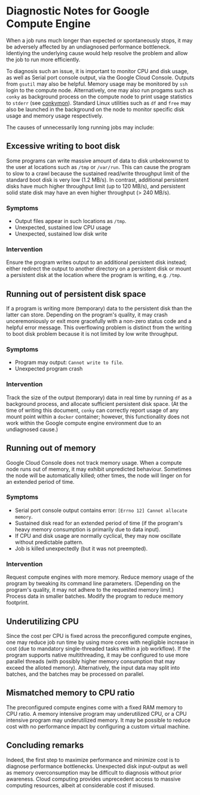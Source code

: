 # Diagnostic Notes for Google Compute Engine

When a job runs much longer than expected or spontaneously stops, it may be adversely affected by an undiagnosed performance bottleneck. Identiying the underlying cause would help resolve the problem and allow the job to run more efficiently.

To diagnosis such an issue, it is important to monitor CPU and disk usage, as well as Serial port console output, via the Google Cloud Console. Outputs from `gsutil` may also be helpful. Memory usage may be monitored by `ssh` login to the compute node. Alternatively, one may also run progams such as `conky` as background process on the compute node to print usage statistics to `stderr` (see [conkymon](https://github.com/djhshih/conkymon)). Standard Linux utilities such as `df` and `free` may also be launched in the background on the node to monitor specific disk usage and memory usage respectively.

The causes of unnecessarily long running jobs may include:


## Excessive writing to boot disk

Some programs can write massive amount of data to disk unbeknownst to the user at locations such as `/tmp` or `/var/run`. This can cause the program to slow to a crawl because the sustained read/write throughput limit of the standard boot disk is very low (1.2 MB/s). In contrast, additional persistent disks have much higher throughput limit (up to 120 MB/s), and persistent solid state disk may have an even higher throughput (> 240 MB/s).

### Symptoms

- Output files appear in such locations as `/tmp`.
- Unexpected, sustained low CPU usage
- Unexpected, sustained low disk write

### Intervention

Ensure the program writes output to an additional persistent disk instead; either redirect the output to another directory on a persistent disk or mount a persistent disk at the location where the program is writing, e.g. `/tmp`.


## Running out of persistent disk space

If a program is writing more (temporary) data to the persistent disk than the latter can store. Depending on the program's quality, it may crash unceremoniously or exit more gracefully with a non-zero status code and a helpful error message. This overflowing problem is distinct from the writing to boot disk problem because it is not limited by low write throughput.

### Symptoms

- Program may output: `Cannot write to file`.
- Unexpected program crash

### Intervention

Track the size of the output (temporary) data in real time by running `df` as a background process, and allocate sufficient persistent disk space. (At the time of writing this document, `conky` can correctly report usage of any mount point within a `docker` container; however, this functionality does not work within the Google compute engine environment due to an undiagnosed cause.)


## Running out of memory

Google Cloud Console does not track memory usage. When a compute node runs out of memory, it may exhibit unpredicted behaviour. Sometimes the node will be automatically killed; other times, the node will linger on for an extended period of time.

### Symptoms

- Serial port console output contains error: `[Errno 12] Cannot allocate memory`.
- Sustained disk read for an extended period of time (if the program's heavy memory consumption is primarily due to data input).
- If CPU and disk usage are normally cyclical, they may now oscillate without predictable pattern.
- Job is killed unexpectedly (but it was not preempted).

### Intervention

Request compute engines with more memory. Reduce memory usage of the program by tweaking its command line parameters. (Depending on the program's quality, it may not adhere to the requested memory limit.) Process data in smaller batches. Modify the program to reduce memory footprint.


## Underutilizing CPU

Since the cost per CPU is fixed across the preconfigured compute engines, one may reduce job run time by using more cores with negligible increase in cost (due to mandatory single-threaded tasks within a job workflow). If the program supports native multithreading, it may be configured to use more parallel threads (with possibly higher memory consumption that may exceed the alloted memory). Alternatively, the input data may split into batches, and the batches may be processed on parallel.


## Mismatched memory to CPU ratio

The preconfigured compute engines come with a fixed RAM memory to CPU ratio. A memory intensive program may underutilized CPU, or a CPU intensive program may underutilized memory. It may be possible to reduce cost with no performance impact by configuring a custom virtual machine.


## Concluding remarks

Indeed, the first step to maximize performance and minimize cost is to diagnose performance bottlenecks. Unexpected disk input-output as well as memory overconsumption may be difficult to diagnosis without prior awareness. Cloud computing provides unprecedent access to massive computing resources, albeit at considerable cost if misused.
